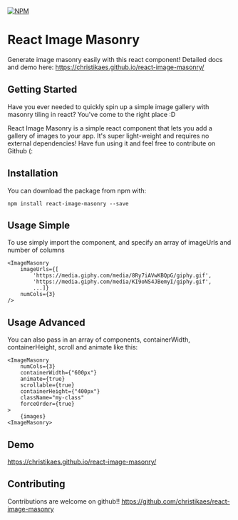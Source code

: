 [![NPM](https://nodei.co/npm/react-image-masonry.png)](https://npmjs.org/package/react-image-masonry)

# React Image Masonry

Generate image masonry easily with this react component! Detailed docs and demo here: https://christikaes.github.io/react-image-masonry/

## Getting Started

Have you ever needed to quickly spin up a simple image gallery with masonry tiling in react? You've come to the right place :D

React Image Masonry is a simple react component that lets you add a gallery of images to your app. It's super light-weight and requires no external dependencies! Have fun using it and feel free to contribute on Github (:

## Installation

You can download the package from npm with:

`npm install react-image-masonry --save`

## Usage Simple

To use simply import the component, and specify an array of imageUrls and number of columns

```
<ImageMasonry
    imageUrls={[
        'https://media.giphy.com/media/8Ry7iAVwKBQpG/giphy.gif',
        'https://media.giphy.com/media/KI9oNS4JBemyI/giphy.gif',
        ...]}
    numCols={3}
/>
```

## Usage Advanced

You can also pass in an array of components, containerWidth, containerHeight, scroll and animate like this:
```
<ImageMasonry
    numCols={3}
    containerWidth={"600px"}
    animate={true}
    scrollable={true}
    containerHeight={"400px"}
    className="my-class"
    forceOrder={true}
>
    {images}
<ImageMasonry>
```

## Demo
https://christikaes.github.io/react-image-masonry/

## Contributing

Contributions are welcome on github!! https://github.com/christikaes/react-image-masonry
